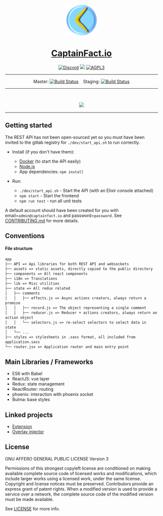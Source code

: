 <p align="center"><img src="app/assets/assets/img/logo.png" height="100"/></p>
<h1 align="center"><a href="https://captainfact.io">CaptainFact.io</a></h1>
<p align="center"><a href="https://discord.gg/2Qd7hMz" title="Discord"><img src="https://discordapp.com/api/guilds/416782744748687361/widget.png" alt="Discord"></a>
<a href="https://twitter.com/CaptainFact_io" title="Twitter"><img src="https://img.shields.io/twitter/follow/CaptainFact_io.svg?style=social&label=Follow"></a>
<a href="./LICENSE"><img src="https://img.shields.io/github/license/CaptainFact/captain-fact-frontend.svg" alt="AGPL3"></a></p>
<hr/>
<p align="center">Master: <a href="https://travis-ci.org/CaptainFact/captain-fact-frontend"><img src="https://travis-ci.org/CaptainFact/captain-fact-frontend.svg?branch=travis-configuration" alt="Build Status" /></a> &nbsp;&nbsp;
Staging: <a href="https://travis-ci.org/CaptainFact/captain-fact-frontend"><img src="https://travis-ci.org/CaptainFact/captain-fact-frontend.svg?branch=staging" alt="Build Status" /></a></p>
<hr/><br/>
<p align="center">
<a href="https://opencollective.com/captainfact_io/donate" target="_blank">
  <img src="https://opencollective.com/captainfact_io/donate/button@2x.png?color=white" width=300 />
</a>
</p>
<hr/>

## Getting started

The REST API has not been open-sourced yet so you must have been invited to
the gitlab registry for `./dev/start_api.sh` to run correctly.

* Install (if you don't have them):
  * [Docker](https://docs.docker.com/install/) (to start the API easily)
  * [Node.js](http://nodejs.org)
  * App dependencies: `npm install`
    
* Run:
  * `./dev/start_api.sh` - Start the API (with an Elixir console attached)
  * `npm start` - Start the frontend
  * `npm run test` - run all unit tests

A default account should have been created for you with
email=`admin@captainfact.io` and password=`password`.
See [CONTRIBUTING.md](CONTRIBUTING.md) for more details.

## Conventions

#### File structure

```
app
├── API => Api libraries for both REST API and websockets
├── assets => static assets, directly copied to the public directory
├── components => All react components
├── i18n => Translations
├── lib => Misc utilities
├── state => All redux related
│   ├── comments
│   │   ├── effects.js => Async actions creators, always return a promise
│   │   ├── record.js => The object representing a single comment
│   │   ├── reducer.js => Reducer + actions creators, always return an action object
│   │   └── selectors.js => re-select selectors to select data in state
│   └── ...
├── styles => stylesheets in .sass format, all included from application.sass
└── router.jsx => Application router and main entry point
```

## Main Libraries / Frameworks

- ES6 with Babel
- ReactJS: vue layer
- Redux: state management
- ReactRouter: routing
- phoenix: interaction with phoenix socket
- Bulma: base styles

## Linked projects

* [Extension](https://github.com/CaptainFact/captain-fact-extension)
* [Overlay injector](https://github.com/CaptainFact/captain-fact-overlay-injector)

## License

GNU AFFERO GENERAL PUBLIC LICENSE Version 3

Permissions of this strongest copyleft license are conditioned on making available complete source code of licensed works and modifications, which include larger works using a licensed work, under the same license. Copyright and license notices must be preserved. Contributors provide an express grant of patent rights. When a modified version is used to provide a service over a network, the complete source code of the modified version must be made available.

See [LICENSE](LICENSE) for more info.
